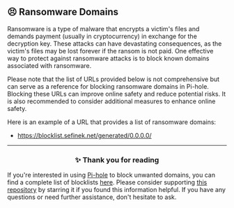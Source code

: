 <!-- SEO DATA FOR BLOCKLIST.SEIFNEK.NET
* Title       : Ransomware Domains
* Description : 
* Tags        :
* Canonical   : /viewer/info/block/Ransomware
-->

## 😣 Ransomware Domains
Ransomware is a type of malware that encrypts a victim's files and demands payment (usually in cryptocurrency) in exchange for the decryption key.
These attacks can have devastating consequences, as the victim's files may be lost forever if the ransom is not paid.
One effective way to protect against ransomware attacks is to block known domains associated with ransomware.

Please note that the list of URLs provided below is not comprehensive but can serve as a reference for blocking ransomware domains in Pi-hole.
Blocking these URLs can improve online safety and reduce potential risks. It is also recommended to consider additional measures to enhance online safety.

Here is an example of a URL that provides a list of ransomware domains:
- https://blocklist.sefinek.net/generated/0.0.0.0/


<hr>
<h3 align="center">✨ Thank you for reading</h3>
If you're interested in using <a href="../What%20is%20Pi-hole.md">Pi-hole</a> to block unwanted domains, you can find a complete list of blocklists <a href="../../../lists/md/Pi-hole.md">here</a>.
Please consider supporting <a href="https://github.com/sefinek24/Sefinek-Blocklist-Collection" target="_blank">this repository</a> by starring it if you found this information helpful.
If you have any questions or need further assistance, don't hesitate to ask.